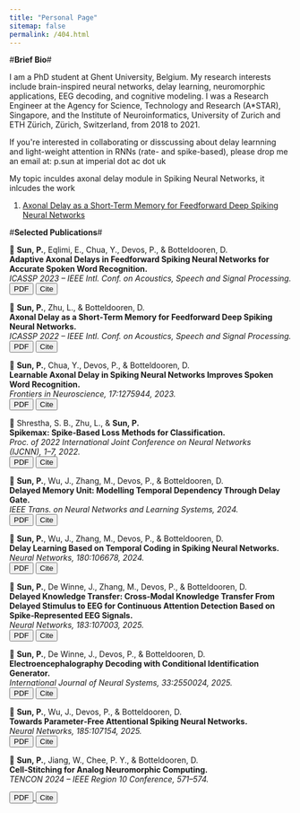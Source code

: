 ```yaml
---
title: "Personal Page"
sitemap: false
permalink: /404.html
---
```

#**Brief Bio**#

I am a PhD student at Ghent University, Belgium. My research interests include brain-inspired neural networks, delay learning, neuromorphic applications, EEG decoding, and cognitive modeling.  I was a Research Engineer at the Agency for Science, Technology and Research (A*STAR), Singapore, and the Institute of Neuroinformatics, University of Zurich and ETH Zürich, Zürich, Switzerland, from 2018 to 2021. 

If you're interested in collaborating or disscussing about delay learnning and light-weight attention in RNNs (rate- and spike-based), please drop me an email at: p.sun at imperial dot ac dot uk

My topic inculdes axonal delay module in Spiking Neural Networks, it inlcudes the work 
1. [Axonal Delay as a Short‑Term Memory for Feedforward Deep Spiking Neural Networks](https://arxiv.org/abs/2205.02115)


#**Selected Publications**#

<!-- Publications for Pengfei Sun -->
<!-- 7. Adaptive Axonal Delays (ICASSP 2023) -->
📄 <strong>Sun, P.</strong>, Eqlimi, E., Chua, Y., Devos, P., &amp; Botteldooren, D.  
<strong>Adaptive Axonal Delays in Feedforward Spiking Neural Networks for Accurate Spoken Word Recognition.</strong>  
<em>ICASSP 2023 – IEEE Intl. Conf. on Acoustics, Speech and Signal Processing.</em>  
<a href="https://doi.org/10.1109/ICASSP49357.2023.10094768" target="_blank"><button>PDF</button></a>
<button onclick="showBibtex('bib1')">Cite</button>
<div id="bib1" style="display:none; position:fixed; top:20%; left:50%; transform:translateX(-50%); background:#fff; border:1px solid #ccc; padding:1em; z-index:100; max-width:600px;">
  <pre id="txt1" style="white-space:pre-wrap;">
@inproceedings{sun2023adaptive,
  title={Adaptive Axonal Delays in Feedforward Spiking Neural Networks for Accurate Spoken Word Recognition},
  author={Sun, Pengfei and Eqlimi, Ehsan and Chua, Yansong and Devos, Paul and Botteldooren, Dick},
  booktitle={ICASSP 2023 – IEEE Intl. Conf. on Acoustics, Speech and Signal Processing},
  year={2023},
  doi={10.1109/ICASSP49357.2023.10094768}
}
  </pre>
  <button onclick="copyBib('txt1')">Copy</button>
  <button onclick="hideBib('bib1')">Close</button>
</div>

<!-- 6. Axonal Delay as Short‑Term Memory (ICASSP 2022) -->
📄 <strong>Sun, P.</strong>, Zhu, L., &amp; Botteldooren, D.  
<strong>Axonal Delay as a Short‑Term Memory for Feedforward Deep Spiking Neural Networks.</strong>  
<em>ICASSP 2022 – IEEE Intl. Conf. on Acoustics, Speech and Signal Processing.</em>  
<a href="https://arxiv.org/abs/2205.02115" target="_blank"><button>PDF</button></a>
<button onclick="showBibtex('bib2')">Cite</button>
<div id="bib2" style="display:none; position:fixed; top:20%; left:50%; transform:translateX(-50%); background:#fff; border:1px solid #ccc; padding:1em; z-index:100; max-width:600px;">
  <pre id="txt2" style="white-space:pre-wrap;">
@article{sun2022axonal,
  title={Axonal Delay as a Short‑Term Memory for Feedforward Deep Spiking Neural Networks},
  author={Sun, Pengfei and Zhu, Longwei and Botteldooren, Dick},
  journal={CoRR},
  volume={abs/2205.02115},
  year={2022},
  url={https://arxiv.org/abs/2205.02115}
}
  </pre>
  <button onclick="copyBib('txt2')">Copy</button>
  <button onclick="hideBib('bib2')">Close</button>
</div>

<!-- 5. Learnable Axonal Delay (Frontiers in Neuroscience 2023) -->
📄 <strong>Sun, P.</strong>, Chua, Y., Devos, P., &amp; Botteldooren, D.  
<strong>Learnable Axonal Delay in Spiking Neural Networks Improves Spoken Word Recognition.</strong>  
<em>Frontiers in Neuroscience, 17:1275944, 2023.</em>  
<a href="https://doi.org/10.3389/fnins.2023.1275944" target="_blank"><button>PDF</button></a>
<button onclick="showBibtex('bib3')">Cite</button>
<div id="bib3" style="display:none; position:fixed; top:20%; left:50%; transform:translateX(-50%); background:#fff; border:1px solid #ccc; padding:1em; z-index:100; max-width:600px;">
  <pre id="txt3" style="white-space:pre-wrap;">
@article{sun2023learnable,
  title={Learnable Axonal Delay in Spiking Neural Networks Improves Spoken Word Recognition},
  author={Sun, Pengfei and Chua, Yansong and Devos, Paul and Botteldooren, Dick},
  journal={Frontiers in Neuroscience},
  volume={17},
  pages={1275944},
  year={2023},
  doi={10.3389/fnins.2023.1275944}
}
  </pre>
  <button onclick="copyBib('txt3')">Copy</button>
  <button onclick="hideBib('bib3')">Close</button>
</div>



<!-- 8. Spikemax (IJCNN 2022) -->
📄 Shrestha, S. B., Zhu, L., &amp; <strong>Sun, P.</strong>  
<strong>Spikemax: Spike‑Based Loss Methods for Classification.</strong>  
<em>Proc. of 2022 International Joint Conference on Neural Networks (IJCNN), 1–7, 2022.</em>  
<a href="https://doi.org/10.1109/IJCNN55064.2022.9892379" target="_blank"><button>PDF</button></a>
<button onclick="showBibtex('bib5')">Cite</button>
<div id="bib5" style="display:none; position:fixed; top:20%; left:50%; transform:translateX(-50%); background:#fff; border:1px solid #ccc; padding:1em; z-index:100; max-width:600px;">
  <pre id="txt5" style="white-space:pre-wrap;">
@inproceedings{shrestha2022spikemax,
  title={Spikemax: Spike‐Based Loss Methods for Classification},
  author={Shrestha, Sumit Bam and Zhu, Longwei and Sun, Pengfei},
  booktitle={2022 International Joint Conference on Neural Networks (IJCNN)},
  pages={1--7},
  year={2022},
  doi={10.1109/IJCNN55064.2022.9892379}
}
  </pre>
  <button onclick="copyBib('txt5')">Copy</button>
  <button onclick="hideBib('bib5')">Close</button>
</div>


<!-- 1. Delayed Memory Unit (TNNLS 2024) -->
📄 <strong>Sun, P.</strong>, Wu, J., Zhang, M., Devos, P., &amp; Botteldooren, D.  
<strong>Delayed Memory Unit: Modelling Temporal Dependency Through Delay Gate.</strong>  
<em>IEEE Trans. on Neural Networks and Learning Systems, 2024.</em>  
<a href="https://arxiv.org/abs/2310.14982" target="_blank"><button>PDF</button></a>
<button onclick="showBibtex('bib8')">Cite</button>
<div id="bib8" style="display:none; position:fixed; top:20%; left:50%; transform:translateX(-50%); background:#fff; border:1px solid #ccc; padding:1em; z-index:100; max-width:600px;">
  <pre id="txt8" style="white-space:pre-wrap;">
@article{sun2024dmu,
  title={Delayed Memory Unit: Modelling Temporal Dependency Through Delay Gate},
  author={Sun, Pengfei and Wu, Jibin and Zhang, Malu and Devos, Paul and Botteldooren, Dick},
  journal={IEEE Transactions on Neural Networks and Learning Systems},
  year={2024},
  url={https://arxiv.org/abs/2310.14982}
}
  </pre>
  <button onclick="copyBib('txt8')">Copy</button>
  <button onclick="hideBib('bib8')">Close</button>
</div>

<!-- 3. Delay Learning Based on Temporal Coding (Neural Networks 180, 2024) -->
📄 <strong>Sun, P.</strong>, Wu, J., Zhang, M., Devos, P., &amp; Botteldooren, D.  
<strong>Delay Learning Based on Temporal Coding in Spiking Neural Networks.</strong>  
<em>Neural Networks, 180:106678, 2024.</em>  
<a href="https://doi.org/10.1016/j.neunet.2024.106678" target="_blank"><button>PDF</button></a>
<button onclick="showBibtex('bib9')">Cite</button>
<div id="bib9" style="display:none; position:fixed; top:20%; left:50%; transform:translateX(-50%); background:#fff; border:1px solid #ccc; padding:1em; z-index:100; max-width:600px;">
  <pre id="txt9" style="white-space:pre-wrap;">
@article{sun2024dl,
  title={Delay Learning Based on Temporal Coding in Spiking Neural Networks},
  author={Sun, Pengfei and Wu, Jibin and Zhang, Malu and Devos, Paul and Botteldooren, Dick},
  journal={Neural Networks},
  volume={180},
  pages={106678},
  year={2024},
  doi={10.1016/j.neunet.2024.106678}
}
  </pre>
  <button onclick="copyBib('txt9')">Copy</button>
  <button onclick="hideBib('bib9')">Close</button>
</div>

<!-- 4. Delayed Knowledge Transfer (Neural Networks 183, 2025) -->
📄 <strong>Sun, P.</strong>, De Winne, J., Zhang, M., Devos, P., &amp; Botteldooren, D.  
<strong>Delayed Knowledge Transfer: Cross‑Modal Knowledge Transfer From Delayed Stimulus to EEG for Continuous Attention Detection Based on Spike‑Represented EEG Signals.</strong>  
<em>Neural Networks, 183:107003, 2025.</em>  
<a href="https://doi.org/10.1016/j.neunet.2025.107003" target="_blank"><button>PDF</button></a>
<button onclick="showBibtex('bib11')">Cite</button>
<div id="bib11" style="display:none; position:fixed; top:20%; left:50%; transform:translateX(-50%); background:#fff; border:1px solid #ccc; padding:1em; z-index:100; max-width:600px;">
  <pre id="txt11" style="white-space:pre-wrap;">
@article{sun2025dkt,
  title={Delayed Knowledge Transfer: Cross‐Modal Knowledge Transfer From Delayed Stimulus to EEG for Continuous Attention Detection Based on Spike‐Represented EEG Signals},
  author={Sun, Pengfei and De Winne, Jorg and Zhang, Malu and Devos, Paul and Botteldooren, Dick},
  journal={Neural Networks},
  volume={183},
  pages={107003},
  year={2025},
  doi={10.1016/j.neunet.2025.107003}
}
  </pre>
  <button onclick="copyBib('txt11')">Copy</button>
  <button onclick="hideBib('bib11')">Close</button>
</div>

<!-- 9. EEG Decoding with Conditional Identification Generator (I. J. Neural Systems 2025) -->
📄 <strong>Sun, P.</strong>, De Winne, J., Devos, P., &amp; Botteldooren, D.  
<strong>Electroencephalography Decoding with Conditional Identification Generator.</strong>  
<em>International Journal of Neural Systems, 33:2550024, 2025.</em>  
<a href="https://doi.org/10.1142/S0129065725500248" target="_blank"><button>PDF</button></a>
<button onclick="showBibtex('bib12')">Cite</button>
<div id="bib12" style="display:none; position:fixed; top:20%; left:50%; transform:translateX(-50%); background:#fff; border:1px solid #ccc; padding:1em; z-index:100; max-width:600px;">
  <pre id="txt12" style="white-space:pre-wrap;">
@article{sun2025eegdecoding,
  title={Electroencephalography Decoding with Conditional Identification Generator},
  author={Sun, Pengfei and De Winne, Jorg and Devos, Paul and Botteldooren, Dick},
  journal={International Journal of Neural Systems},
  volume={33},
  pages={2550024},
  year={2025},
  doi={10.1142/S0129065725500248}
}
  </pre>
  <button onclick="copyBib('txt12')">Copy</button>
  <button onclick="hideBib('bib12')">Close</button>
</div>

<!-- 2. Towards Parameter‑Free Attentional SNNs (Neural Networks 185, 2025) -->
📄 <strong>Sun, P.</strong>, Wu, J., Devos, P., &amp; Botteldooren, D.  
<strong>Towards Parameter‑Free Attentional Spiking Neural Networks.</strong>  
<em>Neural Networks, 185:107154, 2025.</em>  
<a href="https://doi.org/10.1016/j.neunet.2025.107154" target="_blank"><button>PDF</button></a>
<button onclick="showBibtex('bib13')">Cite</button>
<div id="bib13" style="display:none; position:fixed; top:20%; left:50%; transform:translateX(-50%); background:#fff; border:1px solid #ccc; padding:1em; z-index:100; max-width:600px;">
  <pre id="txt13" style="white-space:pre-wrap;">
@article{sun2025parameterfree,
  title={Towards Parameter‐Free Attentional Spiking Neural Networks},
  author={Sun, Pengfei and Wu, Jibin and Devos, Paul and Botteldooren, Dick},
  journal={Neural Networks},
  volume={185},
  pages={107154},
  year={2025},
  doi={10.1016/j.neunet.2025.107154}
}
  </pre>
  <button onclick="copyBib('txt13')">Copy</button>
  <button onclick="hideBib('bib13')">Close</button>
</div>


<!--10 Cell‑Stitching for Analog Neuromorphic Computing -->
📄 <strong>Sun, P.</strong>, Jiang, W., Chee, P. Y., &amp; Botteldooren, D.  
<strong>Cell‑Stitching for Analog Neuromorphic Computing.</strong>  
<em>TENCON 2024 – IEEE Region 10 Conference, 571–574.</em>

<a href="https://doi.org/10.1109/TENCON61640.2024.10903095" target="_blank">
  <button>PDF</button>
</a>
<button onclick="showBibtex('bib14')">Cite</button>

<div id="bib14" style="display:none; position:fixed; top:20%; left:50%; transform:translateX(-50%); background:#fff; border:1px solid #ccc; padding:1em; z-index:100; max-width:600px;">
  <pre id="txt14" style="white-space:pre-wrap;">
@inproceedings{sun2024cellstitching,
  title={Cell‐Stitching for Analog Neuromorphic Computing},
  author={Sun, Pengfei and Jiang, Wenyu and Chee, Piew Yoong and Botteldooren, Dick},
  booktitle={2024 IEEE Region 10 Conference (TENCON)},
  pages={571--574},
  year={2024},
  doi={10.1109/TENCON61640.2024.10903095}
}
  </pre>
  <button onclick="copyBib('txt14')">Copy</button>
  <button onclick="hideBib('bib14')">Close</button>
</div>


<!-- JavaScript for all popups -->
<script>
function showBibtex(id){ document.getElementById(id).style.display='block'; }
function hideBib(id){ document.getElementById(id).style.display='none'; }
function copyBib(txtId){
  navigator.clipboard.writeText(document.getElementById(txtId).innerText)
    .then(_=>alert('BibTeX 已复制到剪贴板'));
}
</script>


